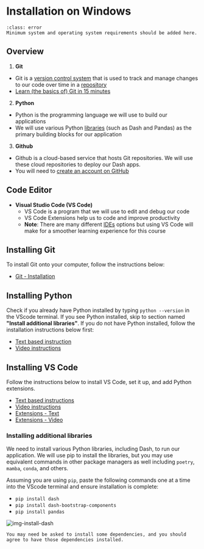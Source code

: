 # Installation on Windows

```{admonition} Editing TODO
:class: error
Minimum system and operating system requirements should be added here.
```

## Overview

1. **Git**
  - Git is a [version control system](https://www.geeksforgeeks.org/version-control-systems/) that is used to track and manage changes to our code over time in a [repository](https://www.geeksforgeeks.org/what-is-a-git-repository/)
  - [Learn (the basics of) Git in 15 minutes](https://youtu.be/USjZcfj8yxE)

2. **Python**
  - Python is the programming language we will use to build our applications
  - We will use various Python [libraries](https://www.geeksforgeeks.org/libraries-in-python/) (such as Dash and Pandas) as the primary building blocks for our application

3. **Github**
  - Github is a cloud-based service that hosts Git repositories. We will use these cloud repositories to deploy our Dash apps.
  - You will need to [create an account on GitHub](https://github.com/signup)

## Code Editor

- **Visual Studio Code (VS Code)**
  - VS Code is a program that we will use to edit and debug our code
  - VS Code Extensions help us to code and improve productivity
  - **Note**: There are many different [IDEs](https://www.codecademy.com/article/what-is-an-ide) options but using VS Code will make for a smoother learning experience for this course

## Installing Git

To install Git onto your computer, follow the instructions below:
- [Git - Installation](https://git-scm.com/book/en/v2/Getting-Started-Installing-Git)

## Installing Python

Check if you already have Python installed by typing ```python --version``` in the VScode terminal.  If you see Python installed, skip to section named **"Install additional libraries"**. If you do not have Python installed, follow the installation instructions below first:
- [Text based instruction](https://www.python.org/downloads/)
- [Video instructions](https://www.youtube.com/watch?v=Kn1HF3oD19c)

## Installing VS Code

Follow the instructions below to install VS Code, set it up, and add Python extensions.
- [Text based instructions](https://code.visualstudio.com/docs/setup/windows)
- [Video instructions](https://code.visualstudio.com/docs/introvideos/basics)
- [Extensions - Text](https://code.visualstudio.com/docs/languages/python)
- [Extensions - Video](https://www.youtube.com/watch?v=Z3i04RoI9Fk)

### Installing additional libraries

We need to install various Python libraries, including Dash, to run our application.
We will use pip to install the libraries, but you may use equivalent commands in other package managers as well including `poetry`, `mamba`, `conda`, and others.

Assuming you are using `pip`, paste the following commands one at a time into the VScode terminal and ensure installation is complete:

- `pip install dash`
- `pip install dash-bootstrap-components`
- `pip install pandas`

![img-install-dash](./ch0_files/install-dash.png)

```{caution} text
You may need be asked to install some dependencies, and you should agree to have those dependencies installed.
```

